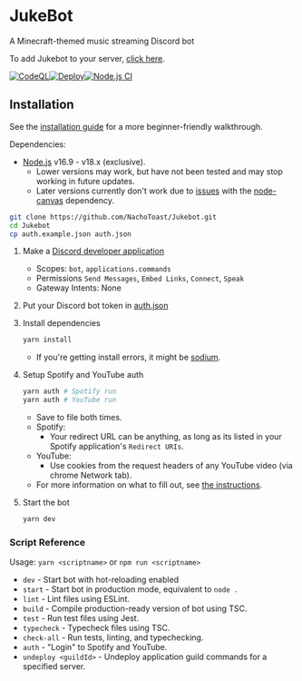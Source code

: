 # JukeBot

A Minecraft-themed music streaming Discord bot

To add Jukebot to your server, [click here](https://discord.com/api/oauth2/authorize?client_id=909645967081476147&permissions=3164160&scope=bot%20applications.commands).

[![CodeQL](https://github.com/NachoToast/Jukebot/actions/workflows/codeql-analysis.yml/badge.svg)](https://github.com/NachoToast/Jukebot/actions/workflows/codeql-analysis.yml)[![Deploy](https://github.com/NachoToast/Jukebot/actions/workflows/deploy.yml/badge.svg)](https://github.com/NachoToast/Jukebot/actions/workflows/deploy.yml)[![Node.js CI](https://github.com/NachoToast/Jukebot/actions/workflows/node.js.yml/badge.svg)](https://github.com/NachoToast/Jukebot/actions/workflows/node.js.yml)

## Installation

See the [installation guide](./.github/installationGuide.md) for a more beginner-friendly walkthrough.

Dependencies:

-   [Node.js](https://nodejs.org/en/) v16.9 - v18.x (exclusive).
    -   Lower versions may work, but have not been tested and may stop working in future updates.
    -   Later versions currently don't work due to [issues](https://github.com/Automattic/node-canvas/issues/2025) with the [node-canvas](https://www.npmjs.com/package/canvas) dependency.

```sh
git clone https://github.com/NachoToast/Jukebot.git
cd Jukebot
cp auth.example.json auth.json
```

1. Make a [Discord developer application](https://discord.com/developers/applications)

    - Scopes: `bot`, `applications.commands`
    - Permissions `Send Messages`, `Embed Links`, `Connect`, `Speak`
    - Gateway Intents: None

2. Put your Discord bot token in [auth.json](./auth.json)

3. Install dependencies

    ```sh
    yarn install
    ```

    - If you're getting install errors, it might be [sodium](./.github/sodium.md).

4. Setup Spotify and YouTube auth

    ```sh
    yarn auth # Spotify run
    yarn auth # YouTube run
    ```

    - Save to file both times.
    - Spotify:
        - Your redirect URL can be anything, as long as its listed in your Spotify application's `Redirect URIs`.
    - YouTube:
        - Use cookies from the request headers of any YouTube video (via chrome Network tab).
    - For more information on what to fill out, see [the instructions](https://github.com/play-dl/play-dl/tree/5d4485a54e01665ef2126d043f30498d8596c27a/instructions).

5. Start the bot
    ```sh
    yarn dev
    ```

### Script Reference

Usage: `yarn <scriptname>` or `npm run <scriptname>`

-   `dev` - Start bot with hot-reloading enabled
-   `start` - Start bot in production mode, equivalent to `node .`
-   `lint` - Lint files using ESLint.
-   `build` - Compile production-ready version of bot using TSC.
-   `test` - Run test files using Jest.
-   `typecheck` - Typecheck files using TSC.
-   `check-all` - Run tests, linting, and typechecking.
-   `auth` - "Login" to Spotify and YouTube.
-   `undeploy <guildId>` - Undeploy application guild commands for a specified server.
